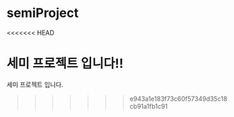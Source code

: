 # semiProject
<<<<<<< HEAD

세미 프로젝트 입니다!!
=======
세미 프로젝트 입니다.
>>>>>>> e943a1e183f73c60f57349d35c18cb91a1fb1c91
